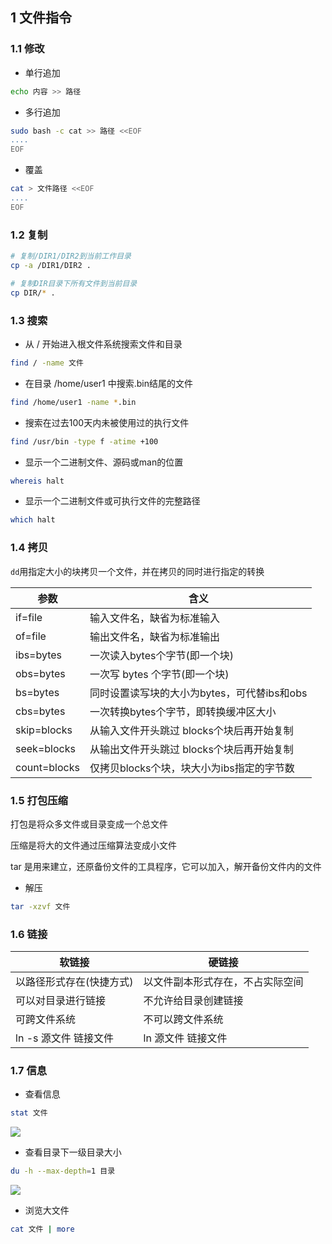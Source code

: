 <!--
 * @Description: 
 * @Version: 1.0
 * @Author: DaLao
 * @Email: dalao_li@163.com
 * @Date: 2021-01-16 17:59:34
 * @LastEditors: dalao
 * @LastEditTime: 2022-04-01 22:37:02
-->

## 1 文件指令


### 1.1 修改

- 单行追加

```sh
echo 内容 >> 路径
```

- 多行追加
  
```sh
sudo bash -c cat >> 路径 <<EOF
....
EOF
```

- 覆盖
  
```sh
cat > 文件路径 <<EOF
....
EOF
```


### 1.2 复制

```sh
# 复制/DIR1/DIR2到当前工作目录
cp -a /DIR1/DIR2 .

# 复制DIR目录下所有文件到当前目录
cp DIR/* .
```


### 1.3 搜索

- 从 / 开始进入根文件系统搜索文件和目录

```sh
find / -name 文件
```

- 在目录 /home/user1 中搜索.bin结尾的文件

```sh
find /home/user1 -name *.bin
```

- 搜索在过去100天内未被使用过的执行文件

```sh 
find /usr/bin -type f -atime +100
```

- 显示一个二进制文件、源码或man的位置

```sh
whereis halt
```

- 显示一个二进制文件或可执行文件的完整路径

```sh
which halt
```


### 1.4 拷贝

`dd`用指定大小的块拷贝一个文件，并在拷贝的同时进行指定的转换

| 参数         | 含义                                        |
| ------------ | ------------------------------------------- |
| if=file      | 输入文件名，缺省为标准输入                  |
| of=file      | 输出文件名，缺省为标准输出                  |
| ibs=bytes    | 一次读入bytes个字节(即一个块)               |
| obs=bytes    | 一次写 bytes 个字节(即一个块)               |
| bs=bytes     | 同时设置读写块的大小为bytes，可代替ibs和obs |
| cbs=bytes    | 一次转换bytes个字节，即转换缓冲区大小       |
| skip=blocks  | 从输入文件开头跳过 blocks个块后再开始复制   |
| seek=blocks  | 从输出文件开头跳过 blocks个块后再开始复制   |
| count=blocks | 仅拷贝blocks个块，块大小为ibs指定的字节数   |


### 1.5 打包压缩

打包是将众多文件或目录变成一个总文件

压缩是将大的文件通过压缩算法变成小文件

tar 是用来建立，还原备份文件的工具程序，它可以加入，解开备份文件内的文件

- 解压
  
```sh
tar -xzvf 文件
```


### 1.6 链接

| 软链接                   | 硬链接                           |
| ------------------------ | -------------------------------- |
| 以路径形式存在(快捷方式) | 以文件副本形式存在，不占实际空间 |
| 可以对目录进行链接       | 不允许给目录创建链接             |
| 可跨文件系统             | 不可以跨文件系统                 |
| ln -s 源文件 链接文件    | ln 源文件 链接文件               |


### 1.7 信息

- 查看信息

```sh
stat 文件
```

![](https://cdn.hurra.ltd/img/20220103004731.png)


- 查看目录下一级目录大小

```sh
du -h --max-depth=1 目录
```

![](https://cdn.hurra.ltd/img/20220103004907.png)

- 浏览大文件

```sh
cat 文件 | more
```
